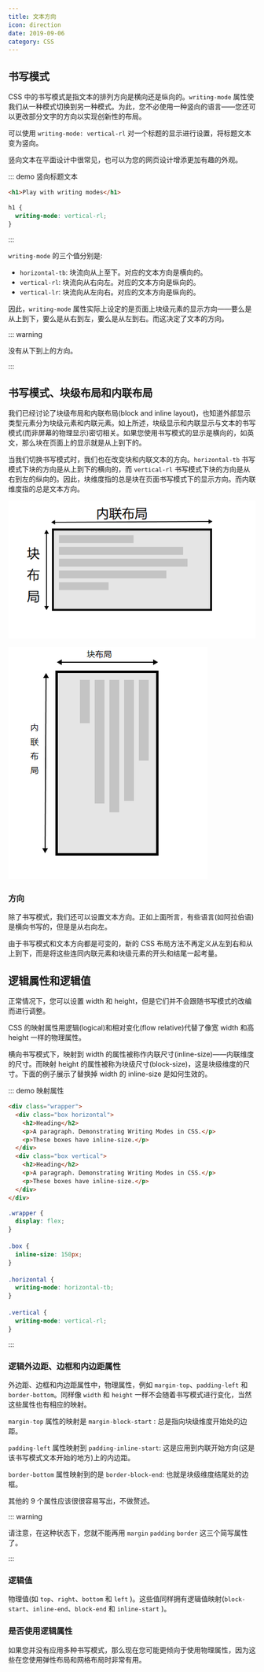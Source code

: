 ```yaml
---
title: 文本方向
icon: direction
date: 2019-09-06
category: CSS
---
```


## 书写模式

CSS 中的书写模式是指文本的排列方向是横向还是纵向的。`writing-mode` 属性使我们从一种模式切换到另一种模式。为此，您不必使用一种竖向的语言——您还可以更改部分文字的方向以实现创新性的布局。

可以使用 `writing-mode: vertical-rl` 对一个标题的显示进行设置，将标题文本变为竖向。

竖向文本在平面设计中很常见，也可以为您的网页设计增添更加有趣的外观。

::: demo 竖向标题文本

```html
<h1>Play with writing modes</h1>
```

```css
h1 {
  writing-mode: vertical-rl;
}
```

:::

`writing-mode` 的三个值分别是:

- `horizontal-tb`: 块流向从上至下。对应的文本方向是横向的。
- `vertical-rl`: 块流向从右向左。对应的文本方向是纵向的。
- `vertical-lr`: 块流向从左向右。对应的文本方向是纵向的。

因此，`writing-mode` 属性实际上设定的是页面上块级元素的显示方向——要么是从上到下，要么是从右到左，要么是从左到右。而这决定了文本的方向。

::: warning

没有从下到上的方向。

:::

## 书写模式、块级布局和内联布局

我们已经讨论了块级布局和内联布局(block and inline layout)，也知道外部显示类型元素分为块级元素和内联元素。如上所述，块级显示和内联显示与文本的书写模式(而非屏幕的物理显示)密切相关。如果您使用书写模式的显示是横向的，如英文，那么块在页面上的显示就是从上到下的。

当我们切换书写模式时，我们也在改变块和内联文本的方向。`horizontal-tb` 书写模式下块的方向是从上到下的横向的，而 `vertical-rl` 书写模式下块的方向是从右到左的纵向的。因此，块维度指的总是块在页面书写模式下的显示方向。而内联维度指的总是文本方向。

![这张图展示了在水平书写模式下的两种维度](./assets/horizontal-tb.png)

![这张图片展示了纵向书写模式下的两种维度](./assets/vertical.png)

### 方向

除了书写模式，我们还可以设置文本方向。正如上面所言，有些语言(如阿拉伯语)是横向书写的，但是是从右向左。

由于书写模式和文本方向都是可变的，新的 CSS 布局方法不再定义从左到右和从上到下，而是将这些连同内联元素和块级元素的开头和结尾一起考量。

## 逻辑属性和逻辑值

正常情况下，您可以设置 width 和 height，但是它们并不会跟随书写模式的改编而进行调整。

CSS 的映射属性用逻辑(logical)和相对变化(flow relative)代替了像宽 width 和高 height 一样的物理属性。

横向书写模式下，映射到 width 的属性被称作内联尺寸(inline-size)——内联维度的尺寸。而映射 height 的属性被称为块级尺寸(block-size)，这是块级维度的尺寸。下面的例子展示了替换掉 width 的 inline-size 是如何生效的。

::: demo 映射属性

```html
<div class="wrapper">
  <div class="box horizontal">
    <h2>Heading</h2>
    <p>A paragraph. Demonstrating Writing Modes in CSS.</p>
    <p>These boxes have inline-size.</p>
  </div>
  <div class="box vertical">
    <h2>Heading</h2>
    <p>A paragraph. Demonstrating Writing Modes in CSS.</p>
    <p>These boxes have inline-size.</p>
  </div>
</div>
```

```css
.wrapper {
  display: flex;
}

.box {
  inline-size: 150px;
}

.horizontal {
  writing-mode: horizontal-tb;
}

.vertical {
  writing-mode: vertical-rl;
}
```

:::

### 逻辑外边距、边框和内边距属性

外边距、边框和内边距属性中，物理属性，例如 `margin-top`、`padding-left` 和 `border-bottom`。同样像 `width` 和 `height` 一样不会随着书写模式进行变化，当然这些属性也有相应的映射。

`margin-top` 属性的映射是 `margin-block-start` : 总是指向块级维度开始处的边距。

`padding-left` 属性映射到 `padding-inline-start`: 这是应用到内联开始方向(这是该书写模式文本开始的地方)上的内边距。

`border-bottom` 属性映射到的是 `border-block-end`: 也就是块级维度结尾处的边框。

其他的 9 个属性应该很很容易写出，不做赘述。

::: warning

请注意，在这种状态下，您就不能再用 `margin` `padding` `border` 这三个简写属性了。

:::

### 逻辑值

物理值(如 `top`、`right`、`bottom` 和 `left` )。这些值同样拥有逻辑值映射(`block-start`、`inline-end`、`block-end` 和 `inline-start` )。

### 是否使用逻辑属性

如果您并没有应用多种书写模式，那么现在您可能更倾向于使用物理属性，因为这些在您使用弹性布局和网格布局时非常有用。
